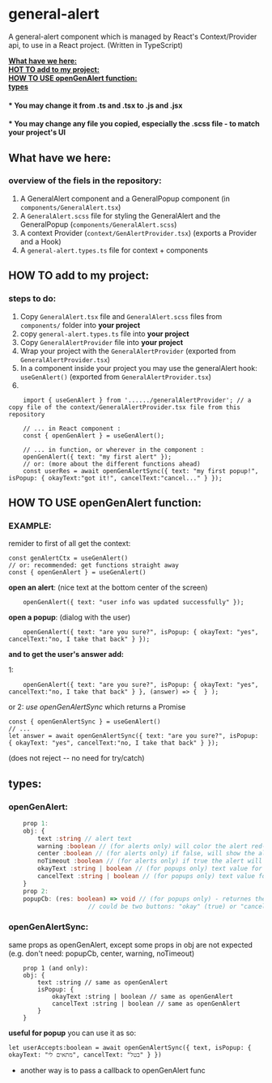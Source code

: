 # general-alert
A general-alert component which is managed by React's Context/Provider api, to use in a React project.
(Written in TypeScript)


**[What have we here:](#What-have-we-here)**<br>
**[HOT TO add to my project:](#HOW-TO-add-to-my-project)**<br>
**[HOW TO USE openGenAlert function:](#HOW-TO-USE-openGenAlert-function)**<br>
**[types](#types)**<br>



#### * You may change it from .ts and .tsx to .js and .jsx
#### * You may change any file you **copied**, especially the .scss file - to match your project's UI


## What have we here:
### overview of the fiels in the repository:
1) A GeneralAlert component and a GeneralPopup component (in ```components/GeneralAlert.tsx```)
2) A ```GeneralAlert.scss``` file for styling the GeneralAlert and the GeneralPopup (```components/GeneralAlert.scss```)
3) A context Provider (```context/GenAlertProvider.tsx```) (exports a Provider and a Hook)
4) A ```general-alert.types.ts``` file for context + components

## HOW TO add to my project:
### steps to do:

1) Copy ```GeneralAlert.tsx``` file and ```GeneralAlert.scss``` files from ```components/``` folder into **your project**
2) copy ```general-alert.types.ts``` file into **your project**
3) Copy ```GeneralAlertProvider``` file into **your project**
4) Wrap your project with the ```GeneralAlertProvider``` (exported from ```GeneralAlertProvider.tsx```)
5) In a component inside your project you may use the generalAlert hook: ```useGenAlert()``` (exported from ```GeneralAlertProvider.tsx```)
6)
```tsx
    import { useGenAlert } from '....../generalAlertProvider'; // a copy file of the context/GeneralAlertProvider.tsx file from this repository

    // ... in React component :
    const { openGenAlert } = useGenAlert();
    
    // ... in function, or wherever in the component :
    openGenAlert({ text: "my first alert" });
    // or: (more about the different functions ahead)
    const userRes = await openGenAlertSync({ text: "my first popup!", isPopup: { okayText:"got it!", cancelText:"cancel..." } });
```



## HOW TO USE openGenAlert function:

### EXAMPLE:
remider to first of all get the context: 

```tsx
const genAlertCtx = useGenAlert()
// or: recommended: get functions straight away
const { openGenAlert } = useGenAlert()
```
**open an alert**: (nice text at the bottom center of the screen)
```tsx
    openGenAlert({ text: "user info was updated successfully" });
```
**open a popup**: (dialog with the user)
```tsx
    openGenAlert({ text: "are you sure?", isPopup: { okayText: "yes", cancelText:"no, I take that back" } });
```
**and to get the user's answer add:**

1:
```tsx
    openGenAlert({ text: "are you sure?", isPopup: { okayText: "yes", cancelText:"no, I take that back" } }, (answer) => {  } );
```
or 2: *use openGenAlertSync* which returns a Promise
```tsx
const { openGenAlertSync } = useGenAlert()
// ...
let answer = await openGenAlertSync({ text: "are you sure?", isPopup: { okayText: "yes", cancelText:"no, I take that back" } });
```
(does not reject -- no need for try/catch)

## types:
### openGenAlert:
```ts
    prop 1: 
    obj: {
        text :string // alert text
        warning :boolean // (for alerts only) will color the alert red-ish, 
        center :boolean // (for alerts only) if false, will show the alert in the bottom left of the screen (defaults to true)
        noTimeout :boolean // (for alerts only) if true the alert will not disappear after 5 sec
        okayText :string | boolean // (for popups only) text value for "okay" button in popup, default is "אישור"
        cancelText :string | boolean // (for popups only) text value for "cancel" button in popup, default is "ביטול"
    }
    prop 2: 
    popupCb: (res: boolean) => void // (for popups only) - returnes the user's answer (in the popup there
                      // could be two buttons: "okay" (true) or "cancel" (false)
```

### openGenAlertSync:
same props as openGenAlert, except some props in obj are not expected (e.g. don't need: popupCb, center, warning, noTimeout)
```tsx
    prop 1 (and only):
    obj: {
        text :string // same as openGenAlert
        isPopup: {
            okayText :string | boolean // same as openGenAlert
            cancelText :string | boolean // same as openGenAlert
        }
    }
```
**useful for popup**
you can use it as so: 
```tsx
let userAccepts:boolean = await openGenAlertSync({ text, isPopup: { okayText: "מתאים לי", cancelText: "בטל" } })
```
* another way is to pass a callback to openGenAlert func
